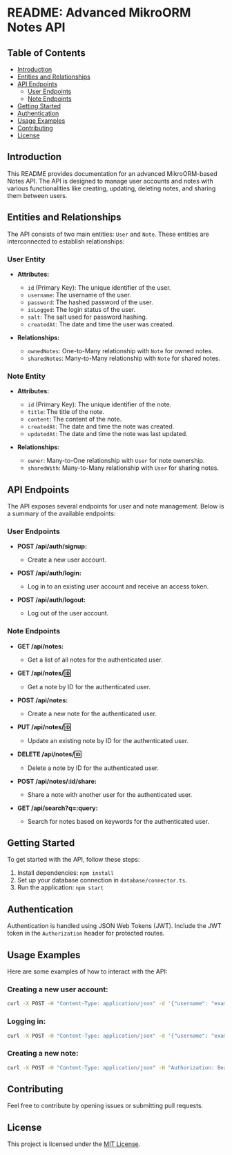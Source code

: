 # README: Advanced MikroORM Notes API

## Table of Contents
- [Introduction](#introduction)
- [Entities and Relationships](#entities-and-relationships)
- [API Endpoints](#api-endpoints)
  - [User Endpoints](#user-endpoints)
  - [Note Endpoints](#note-endpoints)
- [Getting Started](#getting-started)
- [Authentication](#authentication)
- [Usage Examples](#usage-examples)
- [Contributing](#contributing)
- [License](#license)

## Introduction
This README provides documentation for an advanced MikroORM-based Notes API. The API is designed to manage user accounts and notes with various functionalities like creating, updating, deleting notes, and sharing them between users.

## Entities and Relationships
The API consists of two main entities: `User` and `Note`. These entities are interconnected to establish relationships:

### User Entity
- **Attributes:**
  - `id` (Primary Key): The unique identifier of the user.
  - `username`: The username of the user.
  - `password`: The hashed password of the user.
  - `isLogged`: The login status of the user.
  - `salt`: The salt used for password hashing.
  - `createdAt`: The date and time the user was created.

- **Relationships:**
  - `ownedNotes`: One-to-Many relationship with `Note` for owned notes.
  - `sharedNotes`: Many-to-Many relationship with `Note` for shared notes.

### Note Entity
- **Attributes:**
  - `id` (Primary Key): The unique identifier of the note.
  - `title`: The title of the note.
  - `content`: The content of the note.
  - `createdAt`: The date and time the note was created.
  - `updatedAt`: The date and time the note was last updated.

- **Relationships:**
  - `owner`: Many-to-One relationship with `User` for note ownership.
  - `sharedWith`: Many-to-Many relationship with `User` for sharing notes.

## API Endpoints
The API exposes several endpoints for user and note management. Below is a summary of the available endpoints:

### User Endpoints
- **POST /api/auth/signup:**
  - Create a new user account.

- **POST /api/auth/login:**
  - Log in to an existing user account and receive an access token.

- **POST /api/auth/logout:**
  - Log out of the user account.

### Note Endpoints
- **GET /api/notes:**
  - Get a list of all notes for the authenticated user.

- **GET /api/notes/:id:**
  - Get a note by ID for the authenticated user.

- **POST /api/notes:**
  - Create a new note for the authenticated user.

- **PUT /api/notes/:id:**
  - Update an existing note by ID for the authenticated user.

- **DELETE /api/notes/:id:**
  - Delete a note by ID for the authenticated user.

- **POST /api/notes/:id/share:**
  - Share a note with another user for the authenticated user.

- **GET /api/search?q=:query:**
  - Search for notes based on keywords for the authenticated user.

## Getting Started
To get started with the API, follow these steps:

1. Install dependencies: `npm install`
2. Set up your database connection in `database/connector.ts`.
3. Run the application: `npm start`

## Authentication
Authentication is handled using JSON Web Tokens (JWT). Include the JWT token in the `Authorization` header for protected routes.

## Usage Examples
Here are some examples of how to interact with the API:

### Creating a new user account:
```bash
curl -X POST -H "Content-Type: application/json" -d '{"username": "example", "password": "securepassword"}' http://localhost:3000/api/auth/signup
```

### Logging in:
```bash
curl -X POST -H "Content-Type: application/json" -d '{"username": "example", "password": "securepassword"}' http://localhost:3000/api/auth/login
```

### Creating a new note:
```bash
curl -X POST -H "Content-Type: application/json" -H "Authorization: Bearer <TOKEN>" -d '{"title": "New Note", "content": "This is the content."}' http://localhost:3000/api/notes
```

## Contributing
Feel free to contribute by opening issues or submitting pull requests.

## License
This project is licensed under the [MIT License](LICENSE).